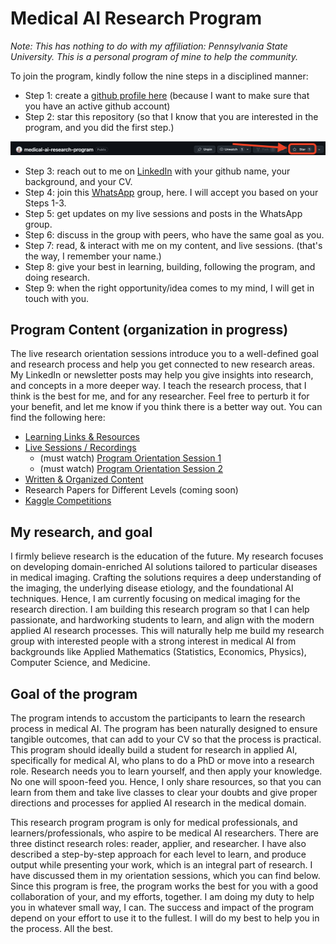 # Medical AI Research Program

*Note:* _This has nothing to do with my affiliation: Pennsylvania State University. This is a personal program of mine to help the community._

To join the program, kindly follow the nine steps in a disciplined manner:
* Step 1: create a [github profile here](https://github.com/) (because I want to make sure that you have an active github account)
* Step 2: star this repository (so that I know that you are interested in the program, and you did the first step.)

<p align="center">
  <img src="research-program/star_mark.png" alt="Description" width="800">
</p>

* Step 3: reach out to me on [LinkedIn](https://www.linkedin.com/in/srijit-mukherjee/) with your github name, your background, and your CV.
* Step 4: join this [WhatsApp](https://chat.whatsapp.com/B9C74mG0JIgJqFyNWbMOFO) group, here. I will accept you based on your Steps 1-3.
* Step 5: get updates on my live sessions and posts in the WhatsApp group.
* Step 6: discuss in the group with peers, who have the same goal as you.
* Step 7: read, & interact with me on my content, and live sessions. (that's the way, I remember your name.)
* Step 8: give your best in learning, building, following the program, and doing research.
* Step 9: when the right opportunity/idea comes to my mind, I will get in touch with you.

## Program Content (organization in progress)
The live research orientation sessions introduce you to a well-defined goal and research process and help you get connected to new research areas. My LinkedIn or newsletter posts may help you give insights into research, and concepts in a more deeper way. I teach the research process, that I think is the best for me, and for any researcher. Feel free to perturb it for your benefit, and let me know if you think there is a better way out. You can find the following here:

* [Learning Links & Resources](https://github.com/mukherjeesrijit/medical-ai-research-program/blob/main/research-program/links-resources.md)
* [Live Sessions / Recordings](https://youtube.com/playlist?list=PLYXB138yx3ioYaiEBB8vAX3FYc2cNHMBj&si=F3zZE6eu96lgeqz7)
  * (must watch) [Program Orientation Session 1](https://youtu.be/dQNGmBTTAWk?si=N9v9cIGlgDOt9jrs)
  * (must watch) [Program Orientation Session 2](https://youtu.be/aeeBEQlizCs?si=uXBAfhRjCcWBXu-B)
* [Written & Organized Content](https://www.linkedin.com/in/srijit-mukherjee/recent-activity/all/)
* Research Papers for Different Levels (coming soon)
* [Kaggle Competitions](https://www.kaggle.com/competitions)

## My research, and goal
I firmly believe research is the education of the future. My research focuses on developing domain-enriched AI solutions tailored to particular diseases in medical imaging. Crafting the solutions requires a deep understanding of the imaging, the underlying disease etiology, and the foundational AI techniques. Hence, I am currently focusing on medical imaging for the research direction. I am building this research program so that I can help passionate, and hardworking students to learn, and align with the modern applied AI research processes. This will naturally help me build my research group with interested people with a strong interest in medical AI from backgrounds like Applied Mathematics (Statistics, Economics, Physics), Computer Science, and Medicine. 

## Goal of the program
The program intends to accustom the participants to learn the research process in medical AI. The program has been naturally designed to ensure tangible outcomes, that can add to your CV so that the process is practical. This program should ideally build a student for research in applied AI, specifically for medical AI, who plans to do a PhD or move into a research role. Research needs you to learn yourself, and then apply your knowledge. No one will spoon-feed you. Hence, I only share resources, so that you can learn from them and take live classes to clear your doubts and give proper directions and processes for applied AI research in the medical domain. 

This research program program is only for medical professionals, and learners/professionals, who aspire to be medical AI researchers. There are three distinct research roles: reader, applier, and researcher. I have also described a step-by-step approach for each level to learn, and produce output while presenting your work, which is an integral part of research. I have discussed them in my orientation sessions, which you can find below. Since this program is free, the program works the best for you with a good collaboration of your, and my efforts, together. I am doing my duty to help you in whatever small way, I can. The success and impact of the program depend on your effort to use it to the fullest. I will do my best to help you in the process. All the best.
